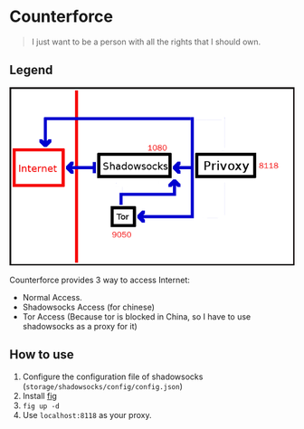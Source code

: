Counterforce
============

> I just want to be a person with all the rights that I should own.

## Legend
![Legend](./legend.png)

Counterforce provides 3 way to access Internet:

* Normal Access.
* Shadowsocks Access (for chinese)
* Tor Access (Because tor is blocked in China, so I have to use shadowsocks as a proxy for it)

## How to use
1. Configure the configuration file of shadowsocks (`storage/shadowsocks/config/config.json`)
2. Install [fig](http://www.fig.sh/)
3. `fig up -d`
4. Use `localhost:8118` as your proxy.
